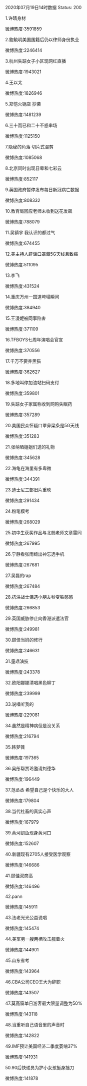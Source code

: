 2020年07月19日14时数据
Status: 200

1.许晴身材

微博热度:3591859

2.鲍毓明美国国籍后仍以律师身份执业

微博热度:2246414

3.杭州失踪女子小区现网红直播

微博热度:1943021

4.王以太

微博热度:1826946

5.郑恺火锅店 抄袭

微博热度:1481239

6.三十而已和二十不惑串场

微博热度:1125150

7.隐秘的角落 切片式混剪

微博热度:1085068

8.北京同时出现日晕和七彩云

微博热度:852117

9.英国政府暂停发布每日新冠病亡数据

微博热度:808332

10.教育局回应老师未收到送花发飙

微博热度:788079

11.吴镇宇 我认识的都过气

微博热度:674455

12.美主持人辟谣口罩藏5G天线且致癌

微博热度:511095

13.李飞

微博热度:431524

14.重庆万州一国道垮塌瞬间

微博热度:384940

15.王漫妮被同事陷害

微博热度:371109

16.TFBOYS七周年演唱会官宣

微博热度:370556

17.千万不要养黑猫

微博热度:362627

18.多地叫停加油站扫码支付

微博热度:359801

19.失踪女子家属称收到网购失眠药

微博热度:357289

20.美国民众怀疑口罩鼻梁条是5G天线

微博热度:351283

21.张萌晒姐姐们送的礼物

微博热度:345628

22.海龟在海里有多卑微

微博热度:344391

23.迪士尼三部旧片重映

微博热度:291434

24.粉笔模考

微博热度:268029

25.初中生获奖作品与北航老师文章雷同

微博热度:267995

26.宁静看张雨绮出神忘选手机

微博热度:267681

27.吴磊的rap

微博热度:267484

28.抗洪战士偶遇小朋友秒变铁憨憨

微博热度:266853

29.英国威胁停止向香港派遣法官

微博热度:249981

30.顾佳当妈的修行

微博热度:246631

31.童瑶演技

微博热度:243378

32.欧阳娜娜清唱黑色柳丁

微博热度:239999

33.说唱听我的

微博热度:229081

34.虽然是精神病但是没关系

微博热度:216794

35.韩梦薇

微博热度:197365

36.吴彤帮贾玲邀请刘德华

微博热度:196449

37.范丞丞 希望自己是个快乐的大人

微博热度:179804

38.当代社畜的真实心声

微博热度:167979

39.黄河鱽鱼现身黄河口

微博热度:152607

40.新疆现有2705人接受医学观察

微博热度:146686

41.顾佳双商高

微博热度:146496

42.pann

微博热度:145911

43.法老光光公益说唱

微博热度:145474

44.美军另一艘两栖攻击舰着火

微博热度:144901

45.山东省考

微博热度:143964

46.CBA公司CEO王大为辞职

微博热度:143507

47.莫高窟单日游客最大限量调整为50%

微博热度:143118

48.当重听自己语音里的声音时

微博热度:142822

49.IMF预计美国经济二季度萎缩37%

微博热度:141931

50.90后快递员为护小女孩挺身挡刀

微博热度:141878

